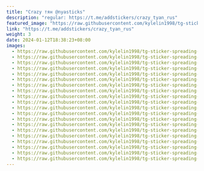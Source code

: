 ```yaml
---
title: "Crazy тян @nyasticks"
description: "regular: https://t.me/addstickers/crazy_tyan_rus"
featured_image: "https://raw.githubusercontent.com/kylelin1998/tg-sticker-spreading-worldwide-images/main/img/a1744534-713c-4998-97aa-2208bfd5efcd.jpg"
link: "https://t.me/addstickers/crazy_tyan_rus"
weight: 3
date: 2024-01-12T18:38:23+08:00
images:
  - https://raw.githubusercontent.com/kylelin1998/tg-sticker-spreading-worldwide-images/main/img/a1744534-713c-4998-97aa-2208bfd5efcd.jpg
  - https://raw.githubusercontent.com/kylelin1998/tg-sticker-spreading-worldwide-images/main/img/6d3b64dc-ff6e-4cf9-8aa5-1d302a49de84.jpg
  - https://raw.githubusercontent.com/kylelin1998/tg-sticker-spreading-worldwide-images/main/img/8bc1a0b8-b481-4a3c-b2b2-4877e076ed03.jpg
  - https://raw.githubusercontent.com/kylelin1998/tg-sticker-spreading-worldwide-images/main/img/8f3302e8-4279-4c39-8d89-7e90805ff4f8.jpg
  - https://raw.githubusercontent.com/kylelin1998/tg-sticker-spreading-worldwide-images/main/img/45a38669-136b-4216-bc8d-f0ad471cbccf.jpg
  - https://raw.githubusercontent.com/kylelin1998/tg-sticker-spreading-worldwide-images/main/img/c6ddb6d5-0737-41fa-9dd1-ceb2e96421fe.jpg
  - https://raw.githubusercontent.com/kylelin1998/tg-sticker-spreading-worldwide-images/main/img/c9c08883-2a85-4634-b3cc-6a9d8608101f.jpg
  - https://raw.githubusercontent.com/kylelin1998/tg-sticker-spreading-worldwide-images/main/img/3a146918-35d7-47b2-870c-7da6f4df4e83.jpg
  - https://raw.githubusercontent.com/kylelin1998/tg-sticker-spreading-worldwide-images/main/img/849f314e-46f0-4e11-9ea2-14e8568ef429.jpg
  - https://raw.githubusercontent.com/kylelin1998/tg-sticker-spreading-worldwide-images/main/img/2ee90a9f-5928-4040-90c3-9b4440660c54.jpg
  - https://raw.githubusercontent.com/kylelin1998/tg-sticker-spreading-worldwide-images/main/img/f18c2923-1ae2-436c-9aab-2954275e73e0.jpg
  - https://raw.githubusercontent.com/kylelin1998/tg-sticker-spreading-worldwide-images/main/img/bc3ce77f-843f-49a0-87e2-3ad8e404152e.jpg
  - https://raw.githubusercontent.com/kylelin1998/tg-sticker-spreading-worldwide-images/main/img/3ca3f66b-4dc9-40c5-ad93-8c1d1a9d8883.jpg
  - https://raw.githubusercontent.com/kylelin1998/tg-sticker-spreading-worldwide-images/main/img/80905481-c5c8-4aeb-9b78-5f3e0976b62d.jpg
  - https://raw.githubusercontent.com/kylelin1998/tg-sticker-spreading-worldwide-images/main/img/8079bb11-6d3f-4b4e-a044-67b5651b14ae.jpg
  - https://raw.githubusercontent.com/kylelin1998/tg-sticker-spreading-worldwide-images/main/img/2fee7956-cc65-4e6d-a224-ddf16120740c.jpg
  - https://raw.githubusercontent.com/kylelin1998/tg-sticker-spreading-worldwide-images/main/img/15ceb0bf-3b08-4ceb-a8e3-0c74c2eaf901.jpg
  - https://raw.githubusercontent.com/kylelin1998/tg-sticker-spreading-worldwide-images/main/img/56010239-d43d-4e98-a702-93321752dff7.jpg
  - https://raw.githubusercontent.com/kylelin1998/tg-sticker-spreading-worldwide-images/main/img/ad8caf95-3154-4be4-b49d-bec4f8a49d0e.jpg
  - https://raw.githubusercontent.com/kylelin1998/tg-sticker-spreading-worldwide-images/main/img/f1bc5dd9-12ea-414d-adb9-498d02f6a6fa.jpg
---
```


